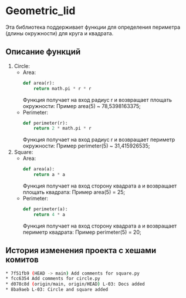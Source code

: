 # Geometric_lid

Эта библиотека поддерживает функции для определения периметра 
(длины окружности) для круга и квадрата.

## Описание функций
1. Circle:
    - Area:
        ```python
        def area(r):
            return math.pi * r * r
        ```
        Функция получает на вход радиус r и возвращает площать окружности:
        Пример area(5) ~ 78,5398163375;
    - Perimeter:
        ```python
        def perimeter(r):
            return 2 * math.pi * r
        ```
        Функция получает на вход радиус r и возвращает периметр окружности:
        Пример perimeter(5) ~ 31,415926535;
2. Square:
    - Area:
        ```python
        def area(a):
            return a * a
        ```
        Функция получает на вход сторону квадрата a и возвращает площать квадрата:
        Пример area(5) = 25;
    - Perimeter:
        ```python
        def perimeter(a):
            return 4 * a
        ```
        Функция получает на вход сторону квадрата a и возвращает периметр квадрата:
        Пример perimeter(5) = 20;

## История изменения проекта с хешами комитов
```bash
* 7f51fb9 (HEAD -> main) Add comments for square.py
* fcc6354 Add comments for circle.py
* d078c8d (origin/main, origin/HEAD) L-03: Docs added
* 8ba9aeb L-03: Circle and square added
```

